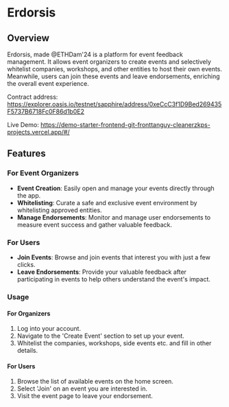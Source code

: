 # Erdorsis

## Overview
Erdorsis, made @ETHDam'24 is a platform for event feedback management. It allows event organizers to create events and selectively whitelist companies, workshops, and other entities to host their own events. Meanwhile, users can join these events and leave endorsements, enriching the overall event experience.

Contract address:
https://explorer.oasis.io/testnet/sapphire/address/0xeCcC3f1D9Bed269435F5737B6718Fc0F86d1b0E2

Live Demo:
https://demo-starter-frontend-git-fronttanguy-cleanerzkps-projects.vercel.app/#/

## Features

### For Event Organizers
- **Event Creation**: Easily open and manage your events directly through the app.
- **Whitelisting**: Curate a safe and exclusive event environment by whitelisting approved entities.
- **Manage Endorsements**: Monitor and manage user endorsements to measure event success and gather valuable feedback.

### For Users
- **Join Events**: Browse and join events that interest you with just a few clicks.
- **Leave Endorsements**: Provide your valuable feedback after participating in events to help others understand the event's impact.


### Usage 

#### For Organizers
1. Log into your account.
2. Navigate to the 'Create Event' section to set up your event.
3. Whitelist the companies, workshops, side events etc. and fill in other details.

#### For Users
1. Browse the list of available events on the home screen.
2. Select 'Join' on an event you are interested in.
3. Visit the event page to leave your endorsement.

